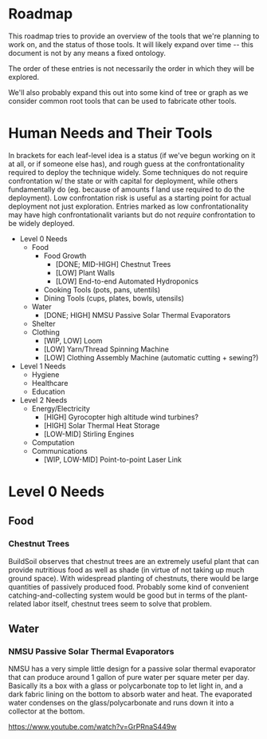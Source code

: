 # Roadmap

This roadmap tries to provide an overview of the tools that we're planning to work on, and the status of those tools. It will likely expand over time -- this document is not by any means a fixed ontology.

The order of these entries is not necessarily the order in which they will be explored.

We'll also probably expand this out into some kind of tree or graph as we consider common root tools that can be used to fabricate other tools.

# Human Needs and Their Tools

In brackets for each leaf-level idea is a status (if we've begun working on it at all, or if someone else has), and rough guess at the confrontationality required to deploy the technique widely. Some techniques do not require confrontation w/ the state or with capital for deployment, while others fundamentally do (eg. because of amounts f land use required to do the deployment). Low confrontation risk is useful as a starting point for actual deployment not just exploration. Entries marked as low confrontationality may have high confrontationalit variants but do not _require_ confrontation to be widely deployed.

- Level 0 Needs
  - Food
    - Food Growth
      - [DONE; MID-HIGH] Chestnut Trees
      - [LOW] Plant Walls
      - [LOW] End-to-end Automated Hydroponics
    - Cooking Tools (pots, pans, utentils)
    - Dining Tools (cups, plates, bowls, utensils)
  - Water
    - [DONE; HIGH] NMSU Passive Solar Thermal Evaporators
  - Shelter
  - Clothing
    - [WIP, LOW] Loom
    - [LOW] Yarn/Thread Spinning Machine
    - [LOW] Clothing Assembly Machine (automatic cutting + sewing?)
- Level 1 Needs
  - Hygiene
  - Healthcare
  - Education
- Level 2 Needs
  - Energy/Electricity
    - [HIGH] Gyrocopter high altitude wind turbines?
    - [HIGH] Solar Thermal Heat Storage
    - [LOW-MID] Stirling Engines
  - Computation
  - Communications
    - [WIP, LOW-MID] Point-to-point Laser Link

# Level 0 Needs

## Food

### Chestnut Trees

BuildSoil observes that chestnut trees are an extremely useful plant that can provide nutritious food as well as shade (in virtue of not taking up much ground space). With widespread planting of chestnuts, there would be large quantities of passively produced food. Probably some kind of convenient catching-and-collecting system would be good but in terms of the plant-related labor itself, chestnut trees seem to solve that problem.

## Water

### NMSU Passive Solar Thermal Evaporators

NMSU has a very simple little design for a passive solar thermal evaporator that can produce around 1 gallon of pure water per square meter per day. Basically its a box with a glass or polycarbonate top to let light in, and a dark fabric lining on the bottom to absorb water and heat. The evaporated water condenses on the glass/polycarbonate and runs down it into a collector at the bottom.

https://www.youtube.com/watch?v=GrPRnaS449w
